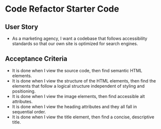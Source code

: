 # Code Refactor Starter Code
## User Story
* As a marketing agency, I want a codebase that follows accessibility standards so that our own site is optimized for search engines.
## Acceptance Criteria
* It is done when I view the source code, then find semantic HTML elements.
* It is done when I view the structure of the HTML elements, then find the elements that follow a logical structure independent of styling and positioning.
* It is done when I view the image elements, then find accessible alt attributes.
* It is done when I view the heading attributes and they all fall in sequential order.
* It is done when I view the title element, then find a concise, descriptive title.
